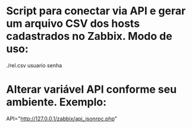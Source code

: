 # Script para conectar via API e gerar um arquivo CSV dos hosts cadastrados no Zabbix. Modo de uso:
./rel.csv usuario senha

# Alterar variável API conforme seu ambiente. Exemplo:
API="http://127.0.0.1/zabbix/api_jsonrpc.php"
